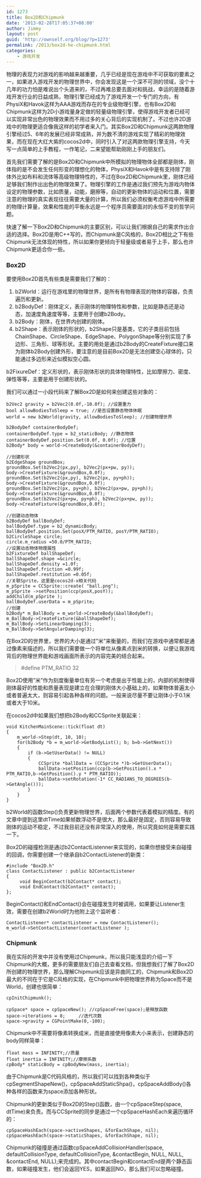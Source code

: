 ```yaml
---
id: 1273
title: Box2D和Chipmunk
date: '2013-02-28T17:05:37+08:00'
author: Jimmy
layout: post
guid: 'http://ownself.org/blog/?p=1273'
permalink: /2013/box2d-he-chipmunk.html
categories:
    - 游戏开发
---
```


物理的表现力对游戏的影响越来越重要，几乎已经是现在游戏中不可获取的要素之一，如果进入游戏开发的物理世界中，你会发现这是一个深不可测的领域，没个十几年的功力怕是难说出个头道来的，不过再难总要去面对和挑战，幸运的是随着游戏开发行业的日益成熟，物理引擎已经成为了游戏开发一个专门的方向，有PhysiX和Havok这样为AAA游戏而存在的专业级物理引擎，也有Box2D和Chipmunk这样为2D小游戏量身定做的轻量级物理引擎，使得游戏开发者已经可以实现非常出色的物理效果而不用过多的关心背后的实现机制了。不过也许2D游戏中的物理更适合像我这样的初学者来入门。其实Box2D和Chipmunk这两款物理引擎经过5、6年的发展已经非常成熟，并为数不清的游戏实现了精彩的物理效果，而在现在大红大紫的cocos2d中，同时引入了对这两款物理引擎支持，今天写一点简单的上手教程，一作笔记，二来望能帮助刚刚上手的朋友们。

首先我们需要了解的是Box2D和Chipmunk中所模拟的物理物体全部都是刚体，刚体指的是不会发生任何形变的理想化的物体，PhysiX和Havok中是有支持除了刚体外比如布料和流体等高级物理特性的，不过在Box2D和Chipmunk里，刚体已经足够我们制作出出色的物理效果了。物理引擎的工作是通过我们预先为游戏内物体设定的物理参数，比如质量，动能，磨擦等，自动的更新物体的运动和位置，需要注意的物理的真实表现往往需要大量的计算，所以我们必须权衡考虑游戏中所需要的物理计算量，效果和性能的平衡永远是一个程序员需要面对的永恒不变的哲学问题。

快速了解一下Box2D和Chipmunk的主要区别，可以让我们根据自己的需求作出合适的选择。Box2D是用C++写的，而Chipmunk是C风格的，Box2D相比之下有些Chipmunk无法体现的特性，所以如果你更倾向于轻量级或者易于上手，那么也许Chipmunk更适合你一些。

### Box2D

要使用Box2D首先有些类是需要我们了解的：

1. b2World：运行在游戏里的物理世界，是所有有物理表现的物体的容器，负责遍历和更新。
2. b2BodyDef：刚体定义，表示刚体的物理特性和参数，比如是静态还是动态，加速度角速度等等，主要用于创建b2Body。
3. b2Body：刚体，在世界内创建的刚体。
4. b2Shape：表示刚体的形状的，b2Shape只是基类，它的子类目前包括ChainShape、CircleShape、EdgeShape、PolygonShape等分别实现了多边形、三角形、球等形状。主要的用处是通过b2Body的CreateFixture接口来为刚体b2Body创建外形，要注意的是目前Box2D是无法创建空心球体的，只能通过多边形来近似模拟空心圆。

b2FixureDef：定义形状的，表示刚体形状的具体物理特性，比如摩擦力、密度、弹性等等，主要是用于创建形状的。

我们可以通过一小段代码来了解Box2D是如何来创建这些对象的：

```
b2Vec2 gravity = b2Vec2(0.0f,-10.0f); //设置重力
bool allowBodiesToSleep = true; //是否设置静态物体休眠
world = new b2World(gravity, allowBodiesToSleep); //创建物理世界

b2BodyDef containerBodyDef;
containerBodyDef.type = b2_staticBody; //静态物体
containerBodyDef.position.Set(0.0f, 0.0f); //位置
b2Body* body = world->CreateBody(&containerBodyDef);

//创建形状
b2EdgeShape groundBox;
groundBox.Set(b2Vec2(px,py), b2Vec2(px+pw, py));
body->CreateFixture(&groundBox,0.0f);
groundBox.Set(b2Vec2(px,py), b2Vec2(px, py+ph));
body->CreateFixture(&groundBox,0.0f);
groundBox.Set(b2Vec2(px, py+ph), b2Vec2(px+pw, py+ph));
body->CreateFixture(&groundBox,0.0f);
groundBox.Set(b2Vec2(px+pw, py+ph), b2Vec2(px+pw, py));
body->CreateFixture(&groundBox,0.0f);

//创建动态物体
b2BodyDef ballBodyDef;
ballBodyDef.type = b2_dynamicBody;
ballBodyDef.position.Set(posX/PTM_RATIO, posY/PTM_RATIO);
b2CircleShape circle;
circle.m_radius =50.0/PTM_RATIO;
//设置动态物体物理属性
b2FixtureDef ballShapeDef;
ballShapeDef.shape =&circle;
ballShapeDef.density =1.0f;
ballShapeDef.friction =0.99f;
ballShapeDef.restitution =0.05f;
//关联Sprite，这里是cocos2d-x相关代码
m_pSprite = CCSprite::create( "ball.png");
m_pSprite ->setPosition(ccp(posX,posY));
addChild(m_pSprite );
ballBodyDef.userData = m_pSprite;
//创建
b2Body* m_BallBody = m_world->CreateBody(&ballBodyDef);
m_BallBody->CreateFixture(&ballShapeDef);
m_BallBody->SetLinearDamping(3);
m_BallBody->SetAngularDamping(3);
```

在Box2D的世界里，世界的大小是通过”米”来衡量的，而我们在游戏中通常都是通过像素来描述的，所以我们需要做一个将单位从像素点到米的转换，以便让我游戏背后的物理世界能和游戏画面所表示的内容完美的结合起来。

> \#define PTM\_RATIO 32

Box2D使用”米”作为刻度衡量单位有另一个考虑是出于性能上的，内部的机制使得刚体最好的性能和质量表现是建立在合理的刚体大小基础上的，如果物体普遍太小或者普遍太大，则容易引起各种各样的问题。一般来说尽量不要让刚体小于0.1米或者大于10米。

在cocos2d中如果我们想把b2Body和CCSprite关联起来：

```
void KitchenMainScene::tick(float dt)
{
    m_world->Step(dt, 10, 10);
    for(b2Body *b = m_world->GetBodyList(); b; b=b->GetNext())
    { 
        if (b->GetUserData() != NULL)
        {
            CCSprite *ballData = (CCSprite *)b->GetUserData();
            ballData->setPosition(ccp(b->GetPosition().x * PTM_RATIO,b->GetPosition().y * PTM_RATIO));
            ballData->setRotation(-1* CC_RADIANS_TO_DEGREES(b->GetAngle()));
        } 
    }
}
```

b2World的函数Step()负责更新物理世界，后面两个参数代表着模拟的精度。有的文章中提到这里dtTime如果帧数浮动不是很大，那么最好是固定，否则容易导致刚体的运动不稳定，不过我目前还没有非常深入的使用，所以究竟如何是需要实践一下。

Box2D的碰撞检测是通过b2ContactListenner来实现的，如果你想接受来自碰撞的回调，你需要创建一个继承自b2ContactListener的新类：

```
#include "Box2D.h"
class ContactListener : public b2ContactListener
{
     void BeginContact(b2Contact* contact);
     void EndContact(b2Contact* contact);
};
```

BeginContact()和EndContact()会在碰撞发生时被调用，如果要让Listener生效，需要在创建b2World时为他附上这个监听者：

```
ContactListener* contactListener = new ContactListener();
m_world->SetContactListener(contactListener );
```

### Chipmunk

我在实际的开发中并没有使用过Chipmunk，所以我只能浅显的介绍一下Chipmunk的大概，更多的需要朋友们自己去查看文档，但我想我们了解了Box2D所创建的物理世界，那么理解Chipmunk应该是异曲同工的，Chipmunk和Box2D最大的不同在于它是C风格的实现，在Chipmunk中把物理世界称为Space而不是World，创建也很简单：

```
cpInitChipmunk();

cpSpace* space = cpSpaceNew(); //cpSpaceFree(space);是释放函数
space->iterations = 8;     //迭代次数
space->gravity = CGPointMake(0,-100);
```

Chipmunk中不需要将像素转换成米，而是直接使用像素大小来表示，创建静态的body同样简单：

```
float mass = INFINITY;//质量
float inertia = INFINITY;//摩擦系数
cpBody* staticBody = cpBodyNew(mass, inertia);
```

由于Chipmunk是C代码风格的，所以我们可以找到各种类似于cpSegmentShapeNew()，cpSpaceAddStaticShpa()，cpSpaceAddBody()各种各样的函数来为space添加各种形状。

Chipmunk的更新类似于Box2D的Step()函数，由一个cpSpaceStep(space, dtTime)来负责。而与CCSprite的同步是通过一个cpSpaceHashEach来遍历循环的：

```
cpSpaceHashEach(space->activeShapes, &forEachShape, nil);
cpSpaceHashEach(space->staticShapes, &forEachShape, nil);
```

Chipmunk的碰撞是通过函数cpSpaceAddCollisionHandler(space, defaultCollisionType, defaultCollisionType, &amp;contactBegin, NULL, NULL, &amp;contactEnd, NULL);来完成的。其中contactBegin和contactEnd是两个静态函数，如果碰撞发生，他们会返回YES，如果返回NO，那么我们可以忽略碰撞。